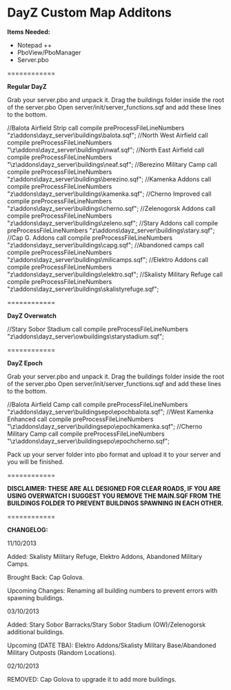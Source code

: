 DayZ Custom Map Additons
============

<b>Items Needed:</b>
- Notepad ++
- PboView/PboManager
- Server.pbo

============

<b>Regular DayZ</b>

Grab your server.pbo and unpack it.
Drag the buildings folder inside the root of the server.pbo
Open server/init/server_functions.sqf and add these lines to the bottom.

//Balota Airfield Strip
call compile preProcessFileLineNumbers "z\addons\dayz_server\buildings\balota.sqf";
//North West Airfield
call compile preProcessFileLineNumbers "\z\addons\dayz_server\buildings\nwaf.sqf";
//North East Airfield
call compile preProcessFileLineNumbers "\z\addons\dayz_server\buildings\neaf.sqf";
//Berezino Military Camp
call compile preProcessFileLineNumbers "z\addons\dayz_server\buildings\berezino.sqf";
//Kamenka Addons
call compile preProcessFileLineNumbers "z\addons\dayz_server\buildings\kamenka.sqf";
//Cherno Improved
call compile preProcessFileLineNumbers "z\addons\dayz_server\buildings\cherno.sqf";
//Zelenogorsk Addons
call compile preProcessFileLineNumbers "z\addons\dayz_server\buildings\zeleno.sqf";
//Stary Addons
call compile preProcessFileLineNumbers "z\addons\dayz_server\buildings\stary.sqf";
//Cap G. Addons
call compile preProcessFileLineNumbers "z\addons\dayz_server\buildings\capg.sqf";
//Abandoned camps
call compile preProcessFileLineNumbers "z\addons\dayz_server\buildings\milicamps.sqf";
//Elektro Addons
call compile preProcessFileLineNumbers "z\addons\dayz_server\buildings\elektro.sqf";
//Skalisty Military Refuge
call compile preProcessFileLineNumbers "z\addons\dayz_server\buildings\skalistyrefuge.sqf";

============

<b>DayZ Overwatch</b>

//Stary Sobor Stadium
call compile preProcessFileLineNumbers "z\addons\dayz_server\owbuildings\starystadium.sqf";

============

<b>DayZ Epoch</b>

Grab your server.pbo and unpack it.
Drag the buildings folder inside the root of the server.pbo
Open server/init/server_functions.sqf and add these lines to the bottom.

//Balota Airfield Camp
call compile preProcessFileLineNumbers "z\addons\dayz_server\buildingsepo\epochbalota.sqf";
//West Kamenka Enhanced
call compile preProcessFileLineNumbers "\z\addons\dayz_server\buildingsepo\epochkamenka.sqf";
//Cherno Military Camp
call compile preProcessFileLineNumbers "\z\addons\dayz_server\buildingsepo\epochcherno.sqf";

Pack up your server folder into pbo format and upload it to your server and you will be finished.

============

<b>DISCLAIMER: THESE ARE ALL DESIGNED FOR CLEAR ROADS, IF YOU ARE USING OVERWATCH I SUGGEST YOU REMOVE THE MAIN.SQF FROM THE BUILDINGS FOLDER TO PREVENT BUILDINGS SPAWNING IN EACH OTHER.</b>

============

<b>CHANGELOG:</b>

11/10/2013

Added: Skalisty Military Refuge, Elektro Addons, Abandoned Military Camps.

Brought Back: Cap Golova.

Upcoming Changes: Renaming all building numbers to prevent errors with spawning buildings.



03/10/2013

Added: Stary Sobor Barracks/Stary Sobor Stadium (OW)/Zelenogorsk additional buildings.

Upcoming (DATE TBA): Elektro Addons/Skalisty Military Base/Abandoned Military Outposts (Random Locations).



02/10/2013

REMOVED: Cap Golova to upgrade it to add more buildings.
